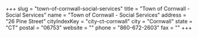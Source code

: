 +++
slug = "town-of-cornwall-social-services"
title = "Town of Cornwall - Social Services"
name = "Town of Cornwall - Social Services"
address = "26 Pine Street"
cityIndexKey = "city-ct-cornwall"
city = "Cornwall"
state = "CT"
postal = "06753"
website = ""
phone = "860-672-2603"
fax = ""
+++
